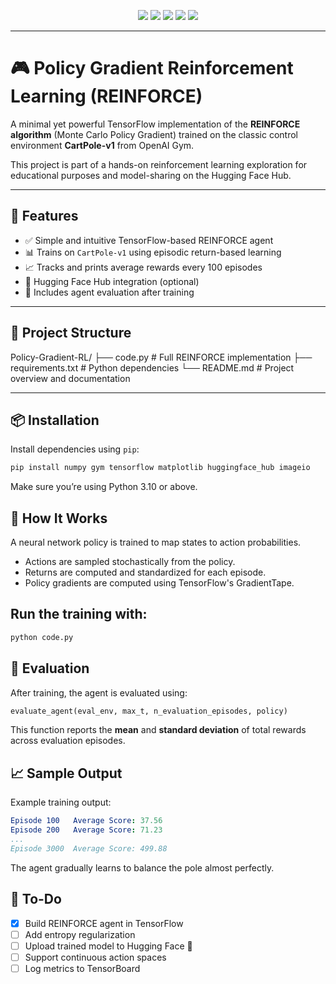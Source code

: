 <!-- Badges -->
<p align="center">
  <img src="https://img.shields.io/badge/Python-3.10+-3776AB?style=for-the-badge&logo=python&logoColor=white"/>
  <img src="https://img.shields.io/badge/TensorFlow-FF6F00?style=for-the-badge&logo=tensorflow&logoColor=white"/>
  <img src="https://img.shields.io/badge/OpenAI%20Gym-000000?style=for-the-badge&logo=openai&logoColor=white"/>
  <img src="https://img.shields.io/badge/Numpy-013243?style=for-the-badge&logo=numpy&logoColor=white"/>
  <img src="https://img.shields.io/badge/Reinforcement%20Learning-blue?style=for-the-badge"/>
</p>

---

# 🎮 Policy Gradient Reinforcement Learning (REINFORCE)

A minimal yet powerful TensorFlow implementation of the **REINFORCE algorithm** (Monte Carlo Policy Gradient) trained on the classic control environment **CartPole-v1** from OpenAI Gym.

This project is part of a hands-on reinforcement learning exploration for educational purposes and model-sharing on the Hugging Face Hub.

---

## 🚀 Features

- ✅ Simple and intuitive TensorFlow-based REINFORCE agent  
- 📊 Trains on `CartPole-v1` using episodic return-based learning  
- 📈 Tracks and prints average rewards every 100 episodes  
- 🤗 Hugging Face Hub integration (optional)  
- 🧪 Includes agent evaluation after training  

---

## 📁 Project Structure
Policy-Gradient-RL/
├── code.py             # Full REINFORCE implementation
├── requirements.txt    # Python dependencies
└── README.md           # Project overview and documentation

---

## 📦 Installation

Install dependencies using `pip`:

```bash
pip install numpy gym tensorflow matplotlib huggingface_hub imageio
```
Make sure you’re using Python 3.10 or above.

## 🧠 How It Works
A neural network policy is trained to map states to action probabilities.
- Actions are sampled stochastically from the policy.
- Returns are computed and standardized for each episode.
- Policy gradients are computed using TensorFlow's GradientTape.

## Run the training with:
```bash
python code.py
```
## 🧪 Evaluation
After training, the agent is evaluated using:
```python
evaluate_agent(eval_env, max_t, n_evaluation_episodes, policy)
```
This function reports the **mean** and **standard deviation** of total rewards across evaluation episodes.

## 📈 Sample Output
Example training output:
```yaml
Episode 100   Average Score: 37.56
Episode 200   Average Score: 71.23
...
Episode 3000  Average Score: 499.88
```
The agent gradually learns to balance the pole almost perfectly.

## 📌 To-Do

- [x] Build REINFORCE agent in TensorFlow  
- [ ] Add entropy regularization  
- [ ] Upload trained model to Hugging Face 🤗  
- [ ] Support continuous action spaces  
- [ ] Log metrics to TensorBoard  
